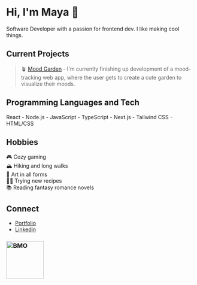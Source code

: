 # Hi, I'm Maya 👋
Software Developer with a passion for frontend dev. I like making cool things.

## Current Projects
> 🪴 [Mood Garden](https://github.com/mayasarena/mood-garden) - I'm currently finishing up development of a mood-tracking web app, where the user gets to create a cute garden to visualize their moods.

## Programming Languages and Tech
React - Node.js - JavaScript - TypeScript - Next.js - Tailwind CSS - HTML/CSS

## Hobbies
🎮 Cozy gaming <br />
🏔️ Hiking and long walks <br />
🎨 Art in all forms <br />
👨‍🍳 Trying new recipes <br />
📚 Reading fantasy romance novels

## Connect
- [Portfolio](https://mayasarena.dev) <br />
- [Linkedin](https://www.linkedin.com/in/mayasarena/) <br/>

### <img src="https://media.giphy.com/media/v1.Y2lkPTc5MGI3NjExdG4wZnlvbG1sMXE2YjdvdTB4cTcxYTZ0bHhvZ3VjcGl4b2tueGUyNCZlcD12MV9pbnRlcm5hbF9naWZfYnlfaWQmY3Q9cw/ll6EmgFFqjOR4FIck2/giphy.gif" alt="BMO" width="100" height="100">

